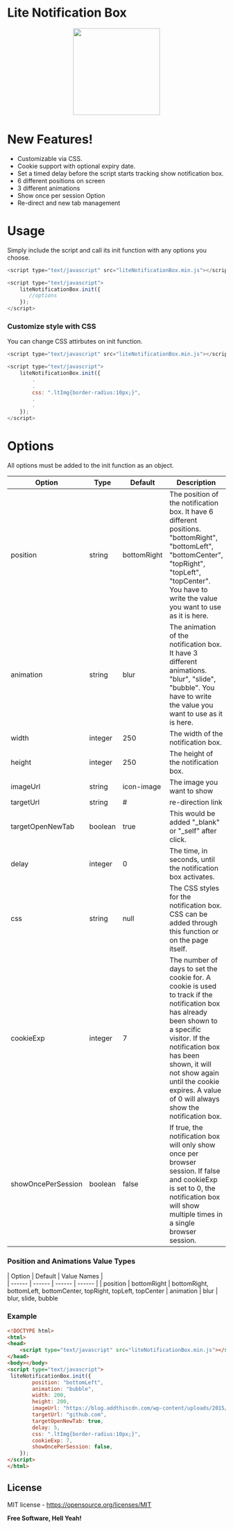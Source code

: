 # Lite Notification Box
<p align="center">
  <img src="https://i.imgyukle.com/2019/08/26/o5j820.png" width="200px" height="200px">
</p>

# New Features!
 - Customizable via CSS.
 - Cookie support with optional expiry date.
 - Set a timed delay before the script starts tracking show notification box.
 - 6 different positions on screen
 - 3 different animations
 - Show once per session Option
 - Re-direct and new tab management

# Usage

Simply include the script and call its init function with any options you choose. 

```js
<script type="text/javascript" src="liteNotificationBox.min.js"></script>

<script type="text/javascript">
    liteNotificationBox.init({
       //options
    });
</script>
```

### Customize style with CSS
You can change CSS attirbutes on init function.
```js
<script type="text/javascript" src="liteNotificationBox.min.js"></script>

<script type="text/javascript">
    liteNotificationBox.init({
        .
        .
        css: ".ltImg{border-radius:10px;}",
        .
        .
    });
</script>
```

# Options

All options must be added to the init function as an object.

| Option | Type | Default | Description 
| ------ | ------ | ------ | ------ |
| position | string | bottomRight | The position of the notification box. It have 6 different positions. "bottomRight", "bottomLeft", "bottomCenter", "topRight", "topLeft", "topCenter". You have to write the value you want to use as it is here.
| animation | string | blur | The animation of the notification box. It have 3 different animations. "blur", "slide", "bubble". You have to write the value you want to use as it is here.
| width | integer | 250 | The width of the notification box.
| height | integer | 250 | The height of the notification box.
| imageUrl | string | icon-image | The image you want to show
| targetUrl | string | # | re-direction link
| targetOpenNewTab | boolean | true | This would be added "_blank" or "_self" after click.
| delay | integer | 0 | The time, in seconds, until the notification box activates.
| css | string | null | The CSS styles for the notification box. CSS can be added through this function or on the page itself.
| cookieExp | integer | 7 | The number of days to set the cookie for. A cookie is used to track if the notification box has already been shown to a specific visitor. If the notification box has been shown, it will not show again until the cookie expires. A value of 0 will always show the notification box.
| showOncePerSession | boolean | false | If true, the notification box will only show once per browser session. If false and cookieExp is set to 0, the notification box will show multiple times in a single browser session.

### Position and Animations Value Types

| Option | Default | Value Names |  
| ------ | ------ | ------ | ------ |
| position | bottomRight | bottomRight, bottomLeft, bottomCenter, topRight, topLeft, topCenter
| animation | blur | blur, slide, bubble

### Example
```html
<!DOCTYPE html>
<html>
<head>
    <script type="text/javascript" src="liteNotificationBox.min.js"></script>
</head>
<body></body>
<script type="text/javascript">
 liteNotificationBox.init({
        position: "bottomLeft",
        animation: "bubble",
        width: 200,
        height: 200,
        imageUrl: "https://blog.addthiscdn.com/wp-content/uploads/2015/11/JS-360454.png",
        targetUrl: "github.com",
        targetOpenNewTab: true,
        delay: 5,
        css: ".ltImg{border-radius:10px;}",
        cookieExp: 7,
        showOncePerSession: false,
    });
</script>
</html>
```

License
----

MIT license - https://opensource.org/licenses/MIT

**Free Software, Hell Yeah!**
